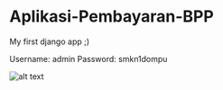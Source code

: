 # Aplikasi-Pembayaran-BPP
My first django app ;)

Username: admin
Password: smkn1dompu

![alt text](https://fillateo.github.io/images/project_1.png)
